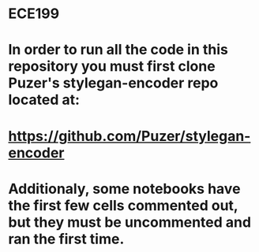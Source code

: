 # ECE199
# In order to run all the code in this repository you must first clone Puzer's stylegan-encoder repo located at:
# https://github.com/Puzer/stylegan-encoder

# Additionaly, some notebooks have the first few cells commented out, but they must be uncommented and ran the first time.
